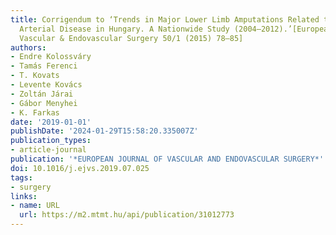```yaml
---
title: Corrigendum to ‘Trends in Major Lower Limb Amputations Related to Peripheral
  Arterial Disease in Hungary. A Nationwide Study (2004–2012).’[European Journal of
  Vascular & Endovascular Surgery 50/1 (2015) 78–85]
authors:
- Endre Kolossváry
- Tamás Ferenci
- T. Kovats
- Levente Kovács
- Zoltán Járai
- Gábor Menyhei
- K. Farkas
date: '2019-01-01'
publishDate: '2024-01-29T15:58:20.335007Z'
publication_types:
- article-journal
publication: '*EUROPEAN JOURNAL OF VASCULAR AND ENDOVASCULAR SURGERY*'
doi: 10.1016/j.ejvs.2019.07.025
tags:
- surgery
links:
- name: URL
  url: https://m2.mtmt.hu/api/publication/31012773
---
```

